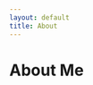 ```yaml
---
layout: default
title: About 
---
```


<div class="post">
	<h1 class="pageTitle">About Me</h1>
	<p class="intro"></p>
</div>